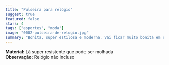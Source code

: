 ```yaml
---
title: "Pulseira para relógio"
suggest: true
featured: false
stars: 4
tags: ["esportes", "moda"]
image: "0002-pulseira-de-relogio.jpg"
summary: "Bonita, super estilosa e moderna. Vai ficar muito bonita em seu braço."
---
```


**Material:** Lã super resistente que pode ser molhada  
**Observação:** Relógio não incluso
